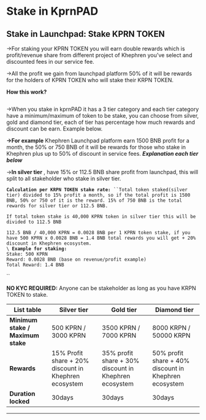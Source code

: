 # Stake in KprnPAD

## **Stake in Launchpad:** Stake KPRN TOKEN

→For staking your KPRN TOKEN you will earn double rewards which is profit/revenue share from different project of Khephren you've select and discounted fees in our service fee.

→All the profit we gain from launchpad platform 50% of it will be rewards for the holders of KPRN TOKEN who will stake their KRPN TOKEN.

**How this work?**

<img alt="" class="gitbook-drawing">

→When you stake in kprnPAD it has a 3 tier category and each tier category have a minimum/maximum of token to be stake, you can choose from silver, gold and diamond tier, each of tier has percentage how much rewards and discount can be earn. Example below.

**→For example** Khephren Launchpad platform earn 1500 BNB profit for a month, the 50% or 750 BNB of it will be rewards for those who stake in Khephren plus up to 50% of discount  in service fees. _**Explanation each tier below**_

→**In silver tier** , have 15% or 112.5 BNB share profit from launchpad, this will split to all stakeholder who stake in silver tier.

**`Calculation per KRPN TOKEN stake rate:`**` ``Total token staked(silver tier) divided to 15% profit a month, so if the total profit is 1500 BNB, 50% or 750 of it is the reward. 15% of 750 BNB is the total rewards for silver tier or 112.5 BNB.`

`If total token stake is 40,000 KPRN token in silver tier this will be divided to 112.5 BNB`

`112.5 BNB / 40,000 KPRN = 0.0028 BNB per 1 KPRN token stake, if you have 500 KPRN x 0.0028 BNB = 1.4 BNB total rewards you will get + 20% discount in Khephren ecosystem.`\
``\
``**`Example for staking:`**\
`Stake: 500 KPRN`\
`Reward: 0.0028 BNB (base on revenue/profit example)`\
`Total Reward: 1.4 BNB`

``

**NO KYC REQUIRED:** Anyone can be stakeholder as long as you have KRPN TOKEN to stake.



| List table                        | Silver tier                                           | Gold tier                                             | Diamond tier                                          |
| --------------------------------- | ----------------------------------------------------- | ----------------------------------------------------- | ----------------------------------------------------- |
| **Minimum stake / Maximum stake** | 500 KPRN / 3000 KPRN                                  | 3500 KPRN / 7000 KPRN                                 | 8000 KRPN / 50000 KRPN                                |
| **Rewards**                       | 15% Profit share + 20% discount in Khephren ecosystem | 35% profit share + 30% discount in Khephren ecosystem | 50% profit share + 40% discount in Khephren ecosystem |
| **Duration locked**               | 30days                                                | 30days                                                | 30days                                                |



****
